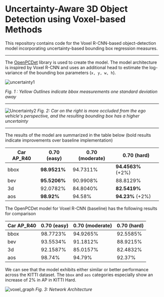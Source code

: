  # Uncertainty-Aware 3D Object Detection using Voxel-based Methods
 
This repository contains code for the Voxel R-CNN-based object-detection model
incorporating uncertainty-based bounding box regression measures. 

---

The [OpenPCDet](https://github.com/open-mmlab/OpenPCDet/) library is used to create the model. The model architecture
is inspired by Voxel R-CNN and uses an additional head to estimate the log-variance
of the bounding box parameters (`x, y, w, h`). 


![uncertainty1](https://user-images.githubusercontent.com/25719320/180066123-d25d0f37-4c99-451c-920a-240144c8ec56.png)

*Fig. 1 : Yellow Outlines indicate bbox measurements one standard deviation away*

---

![Uncertainty2](https://user-images.githubusercontent.com/25719320/180066325-b025dbfb-fb55-405c-8d3c-fa546f4a688f.png)
*Fig. 2: Car on the right is more occluded from the ego vehicle's perspective, and the resulting bounding box has a higher uncertainty*

---

The results of the model are summarized in the table below (bold results indicate improvements over
baseline implementation)

| Car AP_R40 | 0.70 (easy)  | 0.70 (moderate) | 0.70 (hard)        |
|------------|--------------|-----------------|--------------------|
| bbox       | **98.9521%** | 94.7311%        | **94.4563%** (+2%) |
| bev        | **95.5206%** | 90.9908%        | 88.8129%           |
| 3d         | 92.0782%     | 84.8040%        | **82.5419%**       |
| aos        | **98.92%**   | 94.58%          | **94.23%**   (+2%) |


The OpenPCDet model for Voxel R-CNN (baseline) has the following results
for comparison

| Car AP_R40 | 0.70 (easy) | 0.70 (moderate) | 0.70 (hard) |
|------------|-------------|-----------------|-------------|
| bbox       | 98.7723%    | 94.9265%        | 92.5585%    |
| bev        | 93.5534%    | 91.1812%        | 88.9215%    |
| 3d         | 92.1587%    | 85.0157%        | 82.4832%    |
| aos        | 98.74%      | 94.79%          | 92.37%      | 


We can see that the model exhibits either similar or better
performance across the KITTI dataset. The `bbox` and `aos`
categories especially show an increase of 2% in AP in KITTI Hard.


![voxel_graph](https://user-images.githubusercontent.com/25719320/180067285-ad5ba31c-6d1a-4b15-982a-6f4dc8fa8b9d.png)
*Fig. 3: Network Architecture*

